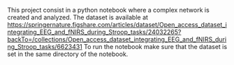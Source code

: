 This project consist in a python notebook where a complex network is created and analyzed. 
The dataset is available at https://springernature.figshare.com/articles/dataset/Open_access_dataset_integrating_EEG_and_fNIRS_during_Stroop_tasks/24032265?backTo=/collections/Open_access_dataset_integrating_EEG_and_fNIRS_during_Stroop_tasks/6623431
To run the notebook make sure that the dataset is set in the same directory of the notebook.

